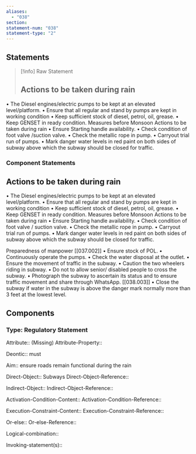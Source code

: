 ```yaml
---
aliases:
  - "038"
section: 
statement-num: "038"
statement-type: "2"
---
```

## Statements 
> [!info] Raw Statement
> ## Actions to be taken during rain 
• The Diesel engines/electric pumps to be kept at an elevated level/platform. 
• Ensure that all regular and stand by pumps are kept in working condition 
• Keep sufficient stock of diesel, petrol, oil, grease. 
• Keep GENSET in ready condition. Measures before Monsoon Actions to be taken during rain 
• Ensure Starting handle availability. 
• Check condition of foot valve /suction valve. 
• Check the metallic rope in pump. 
• Carryout trial run of pumps. 
• Mark danger water levels in red paint on both sides of subway above which the subway should be closed for traffic. 
> 

### Component Statements
## Actions to be taken during rain 
• The Diesel engines/electric pumps to be kept at an elevated level/platform. 
• Ensure that all regular and stand by pumps are kept in working condition 
• Keep sufficient stock of diesel, petrol, oil, grease. 
• Keep GENSET in ready condition. Measures before Monsoon Actions to be taken during rain 
• Ensure Starting handle availability. 
• Check condition of foot valve / suction valve. 
• Check the metallic rope in pump. 
• Carryout trial run of pumps. 
• Mark danger water levels in red paint on both sides of subway above which the subway should be closed for traffic. 

Preparedness of manpower [[037.002]]
• Ensure stock of POL. 
• Continuously operate the pumps. 
• Check the water disposal at the outlet. 
• Ensure the movement of traffic in the subway. 
• Caution the two wheelers riding in subway. 
• Do not to allow senior/ disabled people to cross the subway.
• Photograph the subway to ascertain its status and to ensure traffic movement and share through WhatsApp. [[038.003]]
• Close the subway if water in the subway is above the danger mark normally more than 3 feet at the lowest level.

## Components
### Type: Regulatory Statement
Attribute:: (Missing)
Attribute-Property::

Deontic:: must

Aim:: ensure roads remain functional during the rain

Direct-Object:: Subways
Direct-Object-Reference:: 

Indirect-Object::
Indirect-Object-Reference:: 

Activation-Condition-Content::
Activation-Condition-Reference:: 

Execution-Constraint-Content::
Execution-Constraint-Reference:: 

Or-else::
Or-else-Reference:: 

Logical-combination::

Invoking-statement(s)::